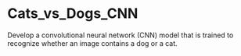 # Cats_vs_Dogs_CNN
Develop a convolutional neural network (CNN) model that is trained to recognize whether an image contains a dog or a cat.

